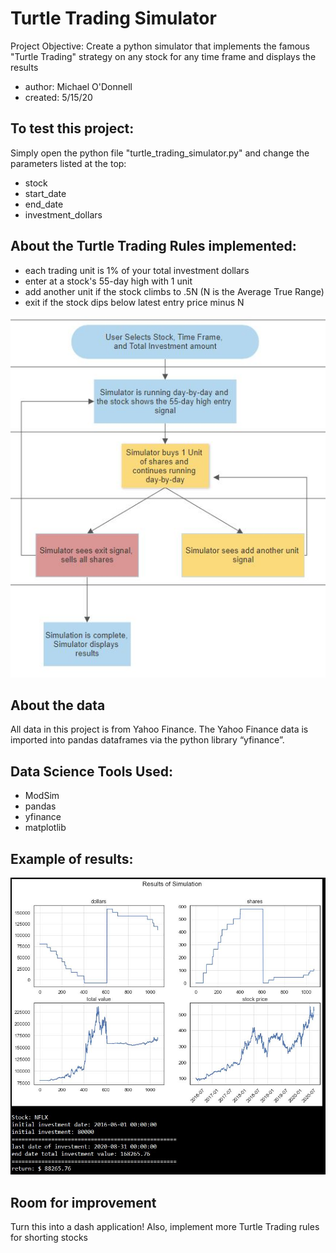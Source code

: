 # Turtle Trading Simulator
Project Objective: Create a python simulator that implements the famous "Turtle Trading" strategy on any stock for any time frame and displays the results
- author: Michael O'Donnell
- created: 5/15/20

## To test this project:
Simply open the python file "turtle_trading_simulator.py" and change the parameters listed at the top:
- stock
- start_date
- end_date
- investment_dollars

## About the Turtle Trading Rules implemented:
- each trading unit is 1% of your total investment dollars
- enter at a stock's 55-day high with 1 unit
- add another unit if the stock climbs to .5N (N is the Average True Range)
- exit if the stock dips below latest entry price minus N

![Alt text](presentation/img/TurtleTrader_FlowChart2.JPG)

## About the data
All data in this project is from Yahoo Finance. The Yahoo Finance data is imported into pandas dataframes via the python library “yfinance”.

## Data Science Tools Used:
- ModSim
- pandas
- yfinance
- matplotlib

## Example of results:
![Alt text](presentation/img/nflx_example.JPG)

## Room for improvement
Turn this into a dash application! Also, implement more Turtle Trading rules for shorting stocks

